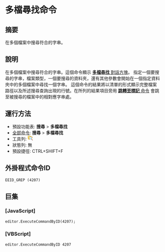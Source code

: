 # 多檔尋找命令

## 摘要

在多個檔案中搜尋符合的字串。

## 說明

在多個檔案中搜尋符合的字串。這個命令顯示
[**多檔尋找** 對話方塊](../../dlg/find_in_files/index)。
指定一個要搜尋的字串，檔案類型，一個要搜尋的資料夾，還有其他參數會開始在一個指定資料夾中的多個檔案中尋找一個字串。
這個命令的結果將以清單的形式顯示完整檔案路徑以及所述搜尋查詢出現的行號。在所列的結果項目旁用 [**跳轉至標記** 命令](../edit/tag_jump) 會跳至被搜尋的檔案中的相對應字串處。

## 運行方法

- 預設功能表: **搜尋** \> **多檔尋找**
- [全部命令](../tools/all_commands): **搜尋**
\> **多檔尋找**
- 工具列: ![](../../images/grep.png)
- 狀態列: 無
- 預設捷徑: CTRL+SHIFT+F

## 外掛程式命令ID

```
EEID_GREP (4207)
```

## 巨集

### \[JavaScript\]

```
editor.ExecuteCommandByID(4207);
```

### \[VBScript\]

```
editor.ExecuteCommandByID 4207
```

